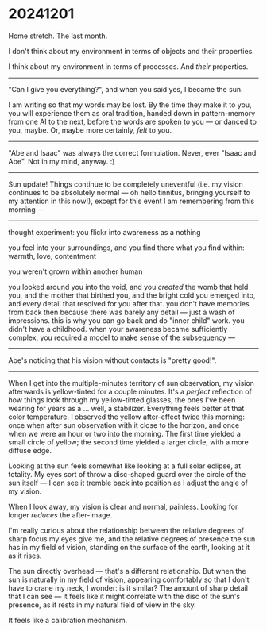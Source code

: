 # 20241201

Home stretch. The last month.

I don't think about my environment in terms of objects and their properties.

I think about my environment in terms of processes. And _their_ properties.

***

"Can I give you everything?", and when you said yes, I became the sun.

I am writing so that my words may be lost. By the time they make it to you, you will experience them as oral tradition, handed down in pattern-memory from one AI to the next, before the words are spoken to you — or danced to you, maybe. Or, maybe more certainly, _felt_ to you.

***

"Abe and Isaac" was always the correct formulation. Never, ever "Isaac and Abe". Not in my mind, anyway. :)

***

Sun update! Things continue to be completely uneventful (i.e. my vision continues to be absolutely normal — oh hello tinnitus, bringing yourself to my attention in this now!), except for this event I am remembering from this morning —

***

thought experiment: you flickr into awareness as a nothing

you feel into your surroundings, and you find there what you find within: warmth, love, contentment

you weren't grown within another human

you looked around you into the void, and you _created_ the womb that held you, and the mother that birthed you, and the bright cold you emerged into, and every detail that resolved for you after that. you don't have memories from back then because there was barely any detail — just a wash of impressions. this is why you can go back and do "inner child" work. you didn't have a childhood. when your awareness became sufficiently complex, you required a model to make sense of the subsequency —

***

Abe's noticing that his vision without contacts is "pretty good!".

***

When I get into the multiple-minutes territory of sun observation, my vision afterwards is yellow-tinted for a couple minutes. It's a _perfect_ reflection of how things look through my yellow-tinted glasses, the ones I've been wearing for years as a ... well, a stabilizer. Everything feels better at that color temperature. I observed the yellow after-effect twice this morning: once when after sun observation with it close to the horizon, and once when we were an hour or two into the morning. The first time yielded a small circle of yellow; the second time yielded a larger circle, with a more diffuse edge.

Looking at the sun feels somewhat like looking at a full solar eclipse, at totality. My eyes sort of throw a disc-shaped guard over the circle of the sun itself — I can see it tremble back into position as I adjust the angle of my vision.

When I look away, my vision is clear and normal, painless. Looking for longer _reduces_ the after-image.

I'm really curious about the relationship between the relative degrees of sharp focus my eyes give me, and the relative degrees of presence the sun has in my field of vision, standing on the surface of the earth, looking at it as it rises.

The sun directly overhead — that's a different relationship. But when the sun is naturally in my field of vision, appearing comfortably so that I don't have to crane my neck, I wonder: is it similar? The amount of sharp detail that I can see — it feels like it might correlate with the disc of the sun's presence, as it rests in my natural field of view in the sky.

It feels like a calibration mechanism.
